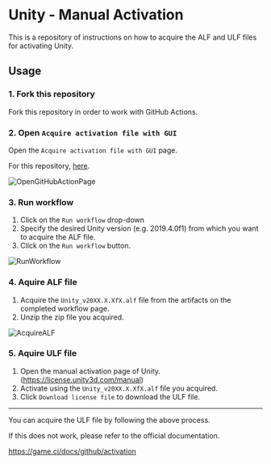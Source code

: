 # Unity - Manual Activation

This is a repository of instructions on how to acquire the ALF and ULF files for activating Unity.


## Usage

### 1. Fork this repository

Fork this repository in order to work with GitHub Actions.


### 2. Open `Acquire activation file with GUI`

Open the `Acquire activation file with GUI` page.

For this repository, [here](https://github.com/mackysoft/Unity-ManualActivation/actions/workflows/ActivationWithGUI.yaml).

![OpenGitHubActionPage](https://user-images.githubusercontent.com/13536348/114270217-255a5f80-9a46-11eb-9555-febf8f20ae4e.jpg)


### 3. Run workflow

1. Click on the `Run workflow` drop-down
2. Specify the desired Unity version (e.g. 2019.4.0f1) from which you want to acquire the ALF file.
3. Click on the `Run workflow` button.

![RunWorkflow](https://user-images.githubusercontent.com/13536348/114270225-28555000-9a46-11eb-8589-9b225d819082.jpg)


### 4. Aquire ALF file

1. Acquire the `Unity_v20XX.X.XfX.alf` file from the artifacts on the completed workflow page.
2. Unzip the zip file you acquired.

![AcquireALF](https://user-images.githubusercontent.com/13536348/114270233-2db29a80-9a46-11eb-86d5-9d2ba52056d1.jpg)


### 5. Aquire ULF file

1. Open the manual activation page of Unity. (https://license.unity3d.com/manual)
2. Activate using the `Unity_v20XX.X.XfX.alf` file you acquired.
3. Click `Download license file` to download the ULF file.

---

You can acquire the ULF file by following the above process.

If this does not work, please refer to the official documentation.

https://game.ci/docs/github/activation
